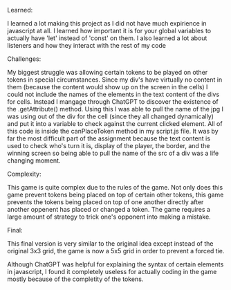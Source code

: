 Learned:

I learned a lot making this project as I did not have much expirience in javascript at all. I learned how important it is for your global variables to actually have 'let' instead of 'const' on them. I also learned a lot about listeners and how they interact with the rest of my code


Challenges:

My biggest struggle was allowing certain tokens to be played on other tokens in special circumstances. Since my div's have virtually no content in them (because the content would show up on the screen in the cells) I could not include the names of the elements in the text content of the divs for cells. Instead I mangage through ChatGPT to discover the existence of the .getAttribute() method. Using this I was able to pull the name of the jpg I was using out of the div for the cell (since they all changed dynamically) and put it into a variable to check against the current clicked element. All of this code is inside the canPlaceToken method in my script.js file. It was by far the most difficult part of the assignment because the text content is used to check who's turn it is, display of the player, the border, and the winning screen so being able to pull the name of the src of a div was a life changing moment. 


Complexity:

This game is quite complex due to the rules of the game. Not only does this game prevent tokens being placed on top of certain other tokens, this game prevents the tokens being placed on top of one another directly after another oppenent has placed or changed a token. The game requires a large amount of strategy to trick one's opponent into making a mistake. 

Final:

This final version is very similar to the original idea except instead of the original 3x3 grid, the game is now a 5x5 grid in order to prevent a forced tie. 

Although ChatGPT was helpful for explaining the syntax of certain elements in javascript, I found it completely useless for actually coding in the game mostly because of the completity of the tokens.